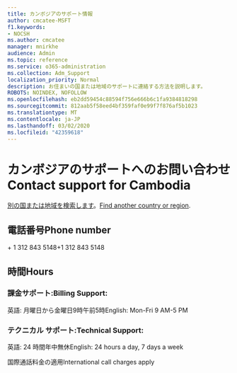 ```yaml
---
title: カンボジアのサポート情報
author: cmcatee-MSFT
f1.keywords:
- NOCSH
ms.author: cmcatee
manager: mnirkhe
audience: Admin
ms.topic: reference
ms.service: o365-administration
ms.collection: Adm_Support
localization_priority: Normal
description: お住まいの国または地域のサポートに連絡する方法を説明します。
ROBOTS: NOINDEX, NOFOLLOW
ms.openlocfilehash: eb2dd59454c88594f756e666b6c1fa9384818298
ms.sourcegitcommit: 812aab5f58eed4bf359faf0e99f7f876af5b1023
ms.translationtype: MT
ms.contentlocale: ja-JP
ms.lasthandoff: 03/02/2020
ms.locfileid: "42359618"
---
```

# <a name="contact-support-for-cambodia"></a><span data-ttu-id="c52ee-103">カンボジアのサポートへのお問い合わせ</span><span class="sxs-lookup"><span data-stu-id="c52ee-103">Contact support for Cambodia</span></span>

<span data-ttu-id="c52ee-104">[別の国または地域を検索します](../contact-support-for-business-products.md)。</span><span class="sxs-lookup"><span data-stu-id="c52ee-104">[Find another country or region](../contact-support-for-business-products.md).</span></span>

## <a name="phone-number"></a><span data-ttu-id="c52ee-105">電話番号</span><span class="sxs-lookup"><span data-stu-id="c52ee-105">Phone number</span></span>
<span data-ttu-id="c52ee-106">+ 1 312 843 5148</span><span class="sxs-lookup"><span data-stu-id="c52ee-106">+1 312 843 5148</span></span>

## <a name="hours"></a><span data-ttu-id="c52ee-107">時間</span><span class="sxs-lookup"><span data-stu-id="c52ee-107">Hours</span></span>
### <a name="billing-support"></a><span data-ttu-id="c52ee-108">課金サポート:</span><span class="sxs-lookup"><span data-stu-id="c52ee-108">Billing Support:</span></span>

<span data-ttu-id="c52ee-109">英語: 月曜日から金曜日9時午前5時</span><span class="sxs-lookup"><span data-stu-id="c52ee-109">English: Mon-Fri 9 AM-5 PM</span></span>

### <a name="technical-support"></a><span data-ttu-id="c52ee-110">テクニカル サポート:</span><span class="sxs-lookup"><span data-stu-id="c52ee-110">Technical Support:</span></span>

<span data-ttu-id="c52ee-111">英語: 24 時間年中無休</span><span class="sxs-lookup"><span data-stu-id="c52ee-111">English: 24 hours a day, 7 days a week</span></span>

<span data-ttu-id="c52ee-112">国際通話料金の適用</span><span class="sxs-lookup"><span data-stu-id="c52ee-112">International call charges apply</span></span>

